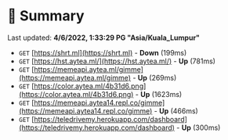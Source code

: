 # 📖 Summary
Last updated: **4/6/2022, 1:33:29 PG "Asia/Kuala_Lumpur"**

- `GET` [https://shrt.ml](https://shrt.ml) - **Down** (199ms)
- `GET` [https://hst.aytea.ml/](https://hst.aytea.ml/) - **Up** (781ms)
- `GET` [https://memeapi.aytea.ml/gimme](https://memeapi.aytea.ml/gimme) - **Up** (269ms)
- `GET` [https://color.aytea.ml/4b31d6.png](https://color.aytea.ml/4b31d6.png) - **Up** (1623ms)
- `GET` [https://memeapi.aytea14.repl.co/gimme](https://memeapi.aytea14.repl.co/gimme) - **Up** (466ms)
- `GET` [https://teledrivemy.herokuapp.com/dashboard](https://teledrivemy.herokuapp.com/dashboard) - **Up** (300ms)
